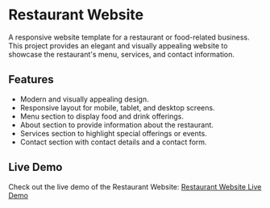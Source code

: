 

# Restaurant Website

A responsive website template for a restaurant or food-related business. This project provides an elegant and visually appealing website to showcase the restaurant's menu, services, and contact information.

## Features
- Modern and visually appealing design.
- Responsive layout for mobile, tablet, and desktop screens.
- Menu section to display food and drink offerings.
- About section to provide information about the restaurant.
- Services section to highlight special offerings or events.
- Contact section with contact details and a contact form.

## Live Demo
Check out the live demo of the Restaurant Website: [Restaurant Website Live Demo](https://sabuuuu.github.io/restaurant-website/)
